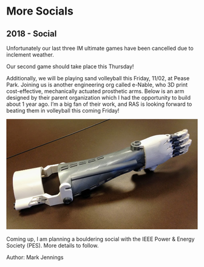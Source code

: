 # More Socials
## 2018 - Social

Unfortunately our last three IM ultimate games have been cancelled due to inclement weather.

Our second game should take place this Thursday!

Additionally, we will be playing sand volleyball this Friday, 11/02, at Pease Park. Joining us is another engineering org called e-Nable, who 3D print cost-effective, mechanically actuated prosthetic arms. Below is an arm designed by their parent organization which I had the opportunity to build about 1 year ago. I’m a big fan of their work, and RAS is looking forward to beating them in volleyball this coming Friday!

![e-Nable arm](/src/_posts//blog/2018-11-04-social/1.jpg)

Coming up, I am planning a bouldering social with the IEEE Power & Energy Society (PES). More details to follow.

Author: Mark Jennings
